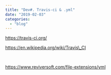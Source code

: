 ```yaml
---
title: "Dev#. Travis-ci & .yml"
date: "2019-02-03"
categories: 
  - "blog"
---
```


https://travis-ci.org/

https://en.wikipedia.org/wiki/Travis\_CI

 

https://www.reviversoft.com/file-extensions/yml
